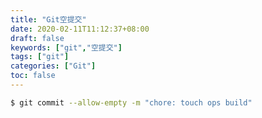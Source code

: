 ```yaml
---
title: "Git空提交"
date: 2020-02-11T11:12:37+08:00
draft: false
keywords: ["git","空提交"]
tags: ["git"]
categories: ["Git"]
toc: false
---
```


```sh
$ git commit --allow-empty -m "chore: touch ops build"
```
